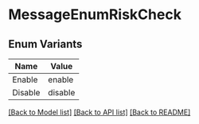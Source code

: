 # MessageEnumRiskCheck

## Enum Variants

| Name | Value |
|---- | -----|
| Enable | enable |
| Disable | disable |


[[Back to Model list]](../README.md#documentation-for-models) [[Back to API list]](../README.md#documentation-for-api-endpoints) [[Back to README]](../README.md)


